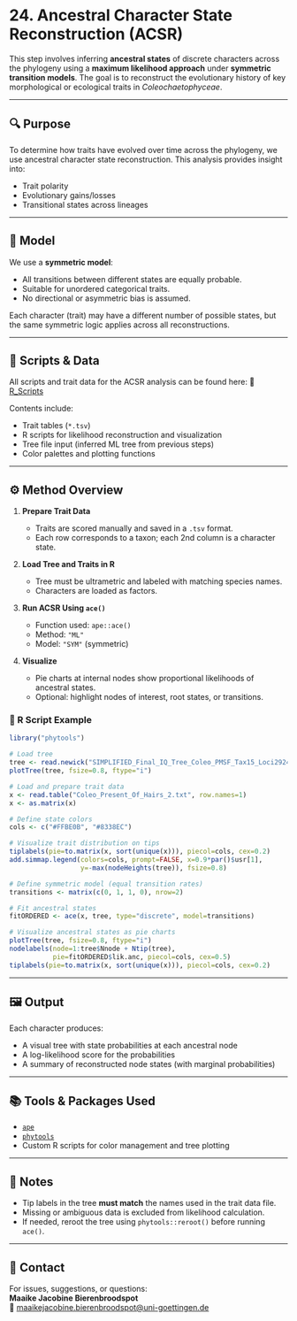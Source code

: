 # 24. Ancestral Character State Reconstruction (ACSR)

This step involves inferring **ancestral states** of discrete characters across the phylogeny using a **maximum likelihood approach** under **symmetric transition models**. The goal is to reconstruct the evolutionary history of key morphological or ecological traits in *Coleochaetophyceae*.

---

## 🔍 Purpose

To determine how traits have evolved over time across the phylogeny, we use ancestral character state reconstruction. This analysis provides insight into:
- Trait polarity
- Evolutionary gains/losses
- Transitional states across lineages

---

## 🧬 Model

We use a **symmetric model**:
- All transitions between different states are equally probable.
- Suitable for unordered categorical traits.
- No directional or asymmetric bias is assumed.

Each character (trait) may have a different number of possible states, but the same symmetric logic applies across all reconstructions.

---

## 📁 Scripts & Data

All scripts and trait data for the ACSR analysis can be found here:  🔗 [R_Scripts](https://github.com/mjbieren/Coleochaetophyceae_Phylogenomics/tree/main/Scripts/24_ACSR/R_Scripts)

Contents include:
- Trait tables (`*.tsv`)
- R scripts for likelihood reconstruction and visualization
- Tree file input (inferred ML tree from previous steps)
- Color palettes and plotting functions

---

## ⚙️ Method Overview

1. **Prepare Trait Data**
   - Traits are scored manually and saved in a `.tsv` format.
   - Each row corresponds to a taxon; each 2nd column is a character state.

2. **Load Tree and Traits in R**
   - Tree must be ultrametric and labeled with matching species names.
   - Characters are loaded as factors.

3. **Run ACSR Using `ace()`**
   - Function used: `ape::ace()`
   - Method: `"ML"`
   - Model: `"SYM"` (symmetric)

4. **Visualize**
   - Pie charts at internal nodes show proportional likelihoods of ancestral states.
   - Optional: highlight nodes of interest, root states, or transitions.

### 🧪 R Script Example

```r
library("phytools")

# Load tree
tree <- read.newick("SIMPLIFIED_Final_IQ_Tree_Coleo_PMSF_Tax15_Loci2924_PreLGIG4.nwk")
plotTree(tree, fsize=0.8, ftype="i")

# Load and prepare trait data
x <- read.table("Coleo_Present_Of_Hairs_2.txt", row.names=1)
x <- as.matrix(x)

# Define state colors
cols <- c("#FFBE0B", "#8338EC")

# Visualize trait distribution on tips
tiplabels(pie=to.matrix(x, sort(unique(x))), piecol=cols, cex=0.2)
add.simmap.legend(colors=cols, prompt=FALSE, x=0.9*par()$usr[1],
                  y=-max(nodeHeights(tree)), fsize=0.8)

# Define symmetric model (equal transition rates)
transitions <- matrix(c(0, 1, 1, 0), nrow=2)

# Fit ancestral states
fitORDERED <- ace(x, tree, type="discrete", model=transitions)

# Visualize ancestral states as pie charts
plotTree(tree, fsize=0.8, ftype="i")
nodelabels(node=1:tree$Nnode + Ntip(tree),
           pie=fitORDERED$lik.anc, piecol=cols, cex=0.5)
tiplabels(pie=to.matrix(x, sort(unique(x))), piecol=cols, cex=0.2)
```


---

## 🖼 Output

Each character produces:
- A visual tree with state probabilities at each ancestral node
- A log-likelihood score for the probabilities
- A summary of reconstructed node states (with marginal probabilities)

---

## 📚 Tools & Packages Used

- [`ape`](https://cran.r-project.org/package=ape)
- [`phytools`](https://cran.r-project.org/package=phytools)
- Custom R scripts for color management and tree plotting

---

## 🧠 Notes

- Tip labels in the tree **must match** the names used in the trait data file.
- Missing or ambiguous data is excluded from likelihood calculation.
- If needed, reroot the tree using `phytools::reroot()` before running `ace()`.

---

## 📧 Contact

For issues, suggestions, or questions:  
**Maaike Jacobine Bierenbroodspot**  
📧 maaikejacobine.bierenbroodspot@uni-goettingen.de
